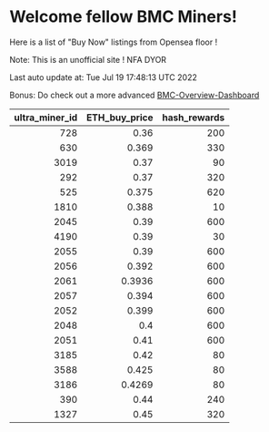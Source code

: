 # Welcome fellow BMC Miners!
Here is a list of "Buy Now" listings from Opensea floor !

Note: This is an unofficial site ! NFA DYOR

Last auto update at: Tue Jul 19 17:48:13 UTC 2022

Bonus: Do check out a more advanced [BMC-Overview-Dashboard](https://dune.com/defifunk/BMC-Overview-Dashboard)


|   ultra_miner_id |   ETH_buy_price |   hash_rewards |
|-----------------:|----------------:|---------------:|
|              728 |          0.36   |            200 |
|              630 |          0.369  |            330 |
|             3019 |          0.37   |             90 |
|              292 |          0.37   |            320 |
|              525 |          0.375  |            620 |
|             1810 |          0.388  |             10 |
|             2045 |          0.39   |            600 |
|             4190 |          0.39   |             30 |
|             2055 |          0.39   |            600 |
|             2056 |          0.392  |            600 |
|             2061 |          0.3936 |            600 |
|             2057 |          0.394  |            600 |
|             2052 |          0.399  |            600 |
|             2048 |          0.4    |            600 |
|             2051 |          0.41   |            600 |
|             3185 |          0.42   |             80 |
|             3588 |          0.425  |             80 |
|             3186 |          0.4269 |             80 |
|              390 |          0.44   |            240 |
|             1327 |          0.45   |            320 |
